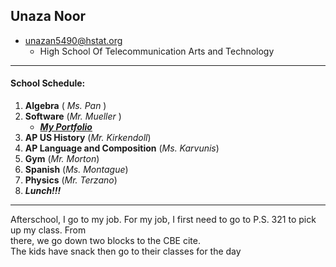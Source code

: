 ## Unaza Noor
* unazan5490@hstat.org 
  * High School Of Telecommunication Arts and Technology
---
#### School Schedule:
1. **Algebra**  (  _Ms. Pan_ )
2. **Software** (_Mr. Mueller_ )
    * [**_My Portfolio_**](https://sites.google.com/s/1ctII0VIPV3MuuPBYJbY2bad_gad3S8G8/p/0B3ronOrOt_LXWjlvNmRHdmFIZTg/edit)  
3. **AP US History** (_Mr. Kirkendoll_)
4. **AP Language and Composition** (_Ms. Karvunis_)
5. **Gym** (_Mr. Morton_)
6. **Spanish** (_Ms. Montague_)
7. **Physics** (_Mr. Terzano_)
8. **_Lunch!!!_**  
---  
Afterschool, I go to my job. For my job, I first need to go to P.S. 321 to pick up my class. From  
there, we go down two blocks to the CBE cite.  
The kids have snack then go to their classes for the day